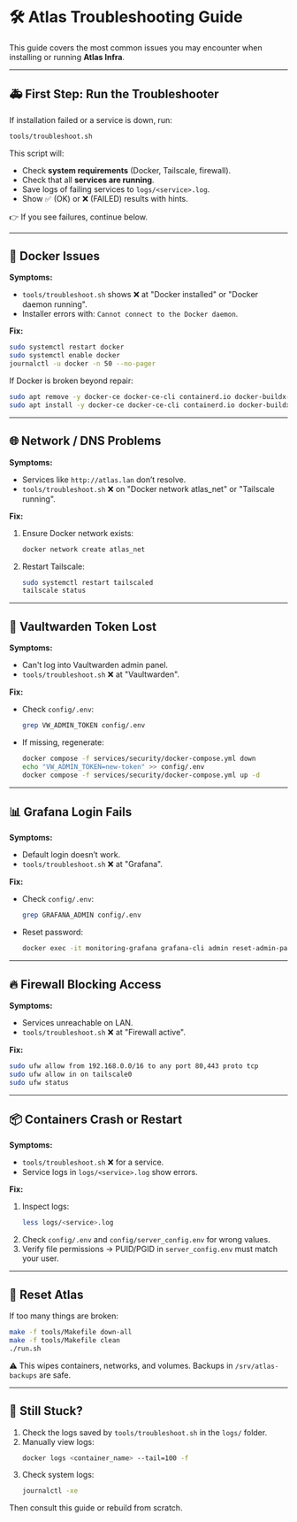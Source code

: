 # 🛠️ Atlas Troubleshooting Guide

This guide covers the most common issues you may encounter when installing or running **Atlas Infra**.

---

## 🚑 First Step: Run the Troubleshooter

If installation failed or a service is down, run:

```bash
tools/troubleshoot.sh
```

This script will:
- Check **system requirements** (Docker, Tailscale, firewall).  
- Check that all **services are running**.  
- Save logs of failing services to `logs/<service>.log`.  
- Show ✅ (OK) or ❌ (FAILED) results with hints.  

👉 If you see failures, continue below.

---

## 🚫 Docker Issues

**Symptoms:**
- `tools/troubleshoot.sh` shows ❌ at "Docker installed" or "Docker daemon running".  
- Installer errors with: `Cannot connect to the Docker daemon`.  

**Fix:**
```bash
sudo systemctl restart docker
sudo systemctl enable docker
journalctl -u docker -n 50 --no-pager
```

If Docker is broken beyond repair:
```bash
sudo apt remove -y docker-ce docker-ce-cli containerd.io docker-buildx-plugin docker-compose-plugin
sudo apt install -y docker-ce docker-ce-cli containerd.io docker-buildx-plugin docker-compose-plugin
```

---

## 🌐 Network / DNS Problems

**Symptoms:**
- Services like `http://atlas.lan` don’t resolve.  
- `tools/troubleshoot.sh` ❌ on "Docker network atlas_net" or "Tailscale running".  

**Fix:**
1. Ensure Docker network exists:
   ```bash
   docker network create atlas_net
   ```
2. Restart Tailscale:
   ```bash
   sudo systemctl restart tailscaled
   tailscale status
   ```

---

## 🔑 Vaultwarden Token Lost

**Symptoms:**
- Can't log into Vaultwarden admin panel.  
- `tools/troubleshoot.sh` ❌ at "Vaultwarden".  

**Fix:**
- Check `config/.env`:
  ```bash
  grep VW_ADMIN_TOKEN config/.env
  ```
- If missing, regenerate:
  ```bash
  docker compose -f services/security/docker-compose.yml down
  echo "VW_ADMIN_TOKEN=new-token" >> config/.env
  docker compose -f services/security/docker-compose.yml up -d
  ```

---

## 📊 Grafana Login Fails

**Symptoms:**
- Default login doesn’t work.  
- `tools/troubleshoot.sh` ❌ at "Grafana".  

**Fix:**
- Check `config/.env`:
  ```bash
  grep GRAFANA_ADMIN config/.env
  ```
- Reset password:
  ```bash
  docker exec -it monitoring-grafana grafana-cli admin reset-admin-password newpass
  ```

---

## 🔥 Firewall Blocking Access

**Symptoms:**
- Services unreachable on LAN.  
- `tools/troubleshoot.sh` ❌ at "Firewall active".  

**Fix:**
```bash
sudo ufw allow from 192.168.0.0/16 to any port 80,443 proto tcp
sudo ufw allow in on tailscale0
sudo ufw status
```

---

## 📦 Containers Crash or Restart

**Symptoms:**
- `tools/troubleshoot.sh` ❌ for a service.  
- Service logs in `logs/<service>.log` show errors.  

**Fix:**
1. Inspect logs:
   ```bash
   less logs/<service>.log
   ```
2. Check `config/.env` and `config/server_config.env` for wrong values.  
3. Verify file permissions → PUID/PGID in `server_config.env` must match your user.  

---

## 🧹 Reset Atlas

If too many things are broken:

```bash
make -f tools/Makefile down-all
make -f tools/Makefile clean
./run.sh
```

⚠️ This wipes containers, networks, and volumes. Backups in `/srv/atlas-backups` are safe.

---

## 📡 Still Stuck?

1. Check the logs saved by `tools/troubleshoot.sh` in the `logs/` folder.  
2. Manually view logs:
   ```bash
   docker logs <container_name> --tail=100 -f
   ```
3. Check system logs:
   ```bash
   journalctl -xe
   ```

Then consult this guide or rebuild from scratch.
